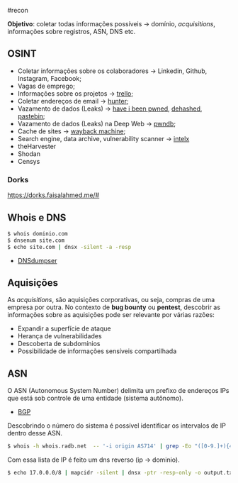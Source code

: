 #recon 


**Objetivo**: coletar todas informações possíveis -> domínio, *acquisitions*, informações sobre registros, ASN, DNS etc.

## OSINT

- Coletar informações sobre os colaboradores → Linkedin, Github, Instagram, Facebook;
- Vagas de emprego;
- Informações sobre os projetos → [trello](https://trello.com/);
- Coletar endereços de email → [hunter](https://hunter.io/);
- Vazamento de dados (Leaks) → [have i been pwned](https://haveibeenpwned.com/), [dehashed](https://www.dehashed.com/), [pastebin](https://pastebin.com/);
- Vazamento de dados (Leaks) na Deep Web → [pwndb](http://pwndb2am4tzkvold.onion/);
- Cache de sites → [wayback machine](http://web.archive.org/);
- Search engine, data archive, vulnerability scanner → [intelx](https://intelx.io/)
- theHarvester
- Shodan
- Censys

### Dorks

https://dorks.faisalahmed.me/#

## Whois e DNS

```sh
$ whois dominio.com
$ dnsenum site.com
$ echo site.com | dnsx -silent -a -resp
```

- [DNSdumpser](https://dnsdumpster.com/)

## Aquisições

As *acquisitions*, são aquisições corporativas, ou seja, compras de uma empresa por outra. No contexto de **bug bounty** ou **pentest**, descobrir as informações sobre as aquisições pode ser relevante por várias razões:
- Expandir a superfície de ataque
- Herança de vulnerabilidades
- Descoberta de subdomínios
- Possibilidade de informações sensíveis compartilhada

## ASN

O ASN (Autonomous System Number) delimita um prefixo de endereços IPs que está sob controle de uma entidade (sistema autônomo). 

- [BGP](https://bgp.he.net/)

Descobrindo o número do sistema é possível identificar os intervalos de IP dentro desse ASN.

```sh
$ whois -h whois.radb.net  -- '-i origin AS714' | grep -Eo "([0-9.]+){4}/[0-9]+" | uniq
```

Com essa lista de IP é feito um dns reverso (ip -> dominio).

```sh
$ echo 17.0.0.0/8 | mapcidr -silent | dnsx -ptr -resp-only -o output.txt
```

